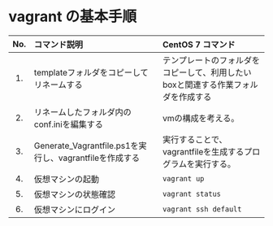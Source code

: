 # vagrant の基本手順
|No.|コマンド説明|CentOS 7 コマンド|
|:---:|:---|:---|
|1.|templateフォルダをコピーしてリネームする|テンプレートのフォルダをコピーして、利用したいboxと関連する作業フォルダを作成する|
|2.|リネームしたフォルダ内のconf.iniを編集する|vmの構成を考える。|
|3.|Generate_Vagrantfile.ps1を実行し、vagrantfileを作成する|実行することで、vagrantfileを生成するプログラムを実行する。|
|4.|仮想マシンの起動|`vagrant up`|
|5.|仮想マシンの状態確認|`vagrant status`|
|6.|仮想マシンにログイン|`vagrant ssh default`|
